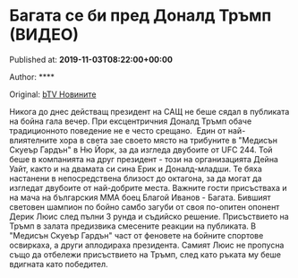 
# Багата се би пред Доналд Тръмп (ВИДЕО)

Published at: **2019-11-03T08:22:00+00:00**

Author: ****

Original: [bTV Новините](https://btvnovinite.bg/sport/bagata-se-bi-pred-donald-tramp.html)

Никога до днес действащ президент на САЩ не беше сядал в публиката на бойна гала вечер. При ексцентричния Доналд Тръмп обаче традиционното поведение не е често срещано. 
Един от най-влиятелните хора в света зае своето място на трибуните в "Медисън Скуеър Гардън" в Ню Йорк, за да изгледа двубоите от UFC 244. Той беше в компанията на друг президент - този на организацията Дейна Уайт, както и на двамата си сина Ерик и Доналд-младши. Те бяха настанени в непосредствена близост до октагона, за да могат да изгледат двубоите от най-добрите места.
Важните гости присъстваха и на мача на българския ММА боец Благой Иванов - Багата. Бившият световен шампион по бойно самбо загуби от своя по-опитен опонент Дерик Люис след пълни 3 рунда и съдийско решение.
Присъствието на Тръмп в залата предизвика смесените реакции на публиката. В "Медисън Скуеър Гардън" част от феновете на бойните спортове освиркаха, а други аплодираха президента.
Самият Люис не пропусна също да отбележи присъствието на Тръмп, след като ръката му беше вдигната като победител.

